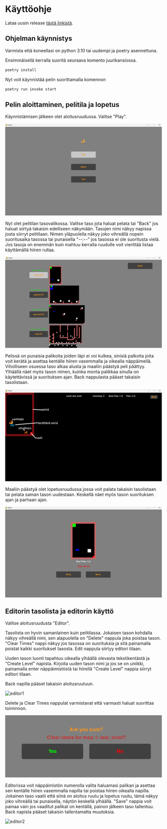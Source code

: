 # Käyttöohje

Lataa uusin release [tästä linkistä](https://github.com/Zediyo/ot-harjoitustyo/releases).

## Ohjelman käynnistys

Varmista että koneellasi on python 3.10 tai uudempi ja poetry asennettuna.

Ensimmäisellä kerralla suoritä seuraava komento juurikansiossa.

```bash
poetry install
```

Nyt voit käynnistää pelin suorittamalla komennon

```bash
poetry run invoke start
```
## Pelin aloittaminen, pelitila ja lopetus

Käynnistämisen jälkeen olet aloitusruudussa. Valitse "Play".

![peli1](./kuvat/peli1.png)

Nyt olet pelitilan tasovalikossa. Valitse taso jota haluat pelata tai "Back" jos haluat siirtyä takaisin edelliseen näkymään.
Tasojen nimi näkyy napissa josta siirryt pelitilaan. Nimen yläpuolella näkyy joko vihreällä nopein suoritusaika tasossa tai punaisella "--:--" jos tasossa ei ole suoritusta vielä. Jos tasoja on enemmän kuin mahtuu kerralla ruudulle voit vierittää listaa käyttämällä hiiren rullaa.

![peli2](./kuvat/peli2.png)

Pelissä on punaisia palikoita joiden läpi ei voi kulkea, sinisiä palkoita joita voit kerätä ja asettaa kentälle hiiren vasemmalla ja oikealla näppäimellä.
Viholliseen osuessa taso alkaa alusta ja maaliin päästyä peli päättyy.
Ylhäällä näet myös tason nimen, kuinka monta palikkaa sinulla on käytettävissä ja suorituksen ajan.
Back nappulasta pääset takaisin tasolistaan.

![peli3](./kuvat/peli3.png)

Maaliin päästyä olet lopetusruudussa jossa voit palata takaisin tasolistaan tai pelata saman tason uudestaan.
Keskellä näet myös tason suorituksen ajan ja parhaan ajan.

![peli4](./kuvat/peli4.png)


## Editorin tasolista ja editorin käyttö

Valitse aloitusruudusta "Editor".

Tasolista on hyvin samanlainen kuin pelitilassa. Jokaisen tason kohdalla näkyy vihreällä nimi, sen alapuolella on "Delete" nappula joka poistaa tason. "Clear Times" nappi näkyy jos tasossa on suorituksia ja sitä painamalla poistat kaikki suoritukset tasosta. Edit nappula siirtyy editori tilaan.

Uuden tason luonti tapahtuu oikealla ylhäällä olevasta tekstikentästä ja "Create Level" napista. Kirjoita uuden tason nimi ja jos se on uniikki, painamalla enter näppäimistöstä tai hiirellä "Create Level" nappia siirryt editori tilaan.

Back napilla pääset takaisin aloitusruutuun.

![editor1](./kuvat/editor1.png)

Delete ja Clear Times nappulat varmistavat että varmasti haluat suorittaa toiminnon.

![confirm1](./kuvat/confirm1.png)

Editorissa voit näppäimistön numerolla valita haluamasi palikan ja asettaa sen kentälle hiiren vasemmalla napilla tai poistaa hiiren oikealla napilla. Jokainen taso vaatii että siinä on aloitus ruutu ja lopetus ruutu, tämä näkyy joko vihreällä tai punaisella, näytön keskellä ylhäällä. "Save" nappia voit painaa vain jos vaaditut palikat on kentällä, painon jälkeen taso tallentuu. Back napista pääset takaisin tallentamatta muutoksia.

![editor2](./kuvat/editor2.png)

